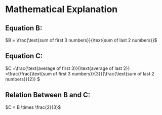 # Mathematical Explanation

## Equation B:
$B = \frac{\text{sum of first 3 numbers}}{\text{sum of last 2 numbers}}$

## Equation C:
$C =\frac{\text{average of first 3}}{\text{average of last 2}} =\frac{\frac{\text{sum of first 3 numbers}}{3}}{\frac{\text{sum of last 2 numbers}}{2}} $ 

## Relation Between B and C:
$C = B \times \frac{2}{3}$

